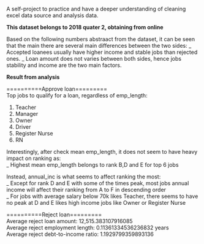A self-project to practice and have a deeper understanding of cleaning excel data source and analysis data.

**This dataset belongs to 2018 quater 2, obtaining from online**

Based on the following numbers abstraact from the dataset, it can be seen that the main there are several main differences between the two sides:
  _ Accepted loanees usually have higher income and stable jobs than rejected ones.
  _ Loan amount does not varies between both sides, hence jobs stability and income are the two main factors.

**Result from analysis**

==========Approve loan========= <br />
Top jobs to qualify for a loan, regardless of emp_length:
1)	Teacher
2) 	Manager
3)	Owner
4)	Driver
5)	Register Nurse
6) 	RN

Interestingly, after check mean emp_length, it does not seem to have heavy impact on ranking as: <br/>
_ Highest mean emp_length belongs to rank B,D and E for top 6 jobs

Instead, annual_inc is what seems to affect ranking the most: <br/>
_ Except for rank D and E with some of the times peak, most jobs annual income will affect their ranking from A to F in descending order <br/>
_ For jobs with average salary below 70k likes Teacher, there seems to have no peak at D and E likes high income jobs like Owner or Register Nurse<br/>

==========Reject loan========= <br />
Average reject loan amount: 12,515.383107916085 <br />
Average reject employment length: 0.11361334536236832 years <br />
Average reject debt-to-income ratio: 1.1929799359893136 <br /><br />


